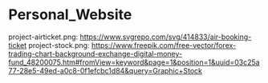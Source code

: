 # Personal_Website

project-airticket.png: https://www.svgrepo.com/svg/414833/air-booking-ticket
project-stock.png: https://www.freepik.com/free-vector/forex-trading-chart-background-exchange-digital-money-fund_48200075.htm#fromView=keyword&page=1&position=1&uuid=03c25a77-28e5-49ed-a0c8-0f1efcbc1d84&query=Graphic+Stock
